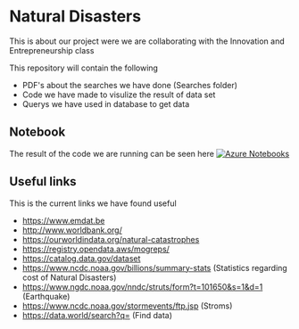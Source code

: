 # Natural Disasters

This is about our project were we are collaborating with the Innovation and Entrepreneurship class

This repository will contain the following

  * PDF's about the searches we have done (Searches folder)
  * Code we have made to visulize the result of data set
  * Querys we have used in database to get data
  
## Notebook

The result of the code we are running can be seen here [![Azure Notebooks](https://notebooks.azure.com/launch.png)](https://notebooks.azure.com/Yoyoung/libraries/NaturalDisasters)
  
## Useful links
This is the current links we have found useful
* https://www.emdat.be
* http://www.worldbank.org/
* https://ourworldindata.org/natural-catastrophes
* https://registry.opendata.aws/mogreps/
* https://catalog.data.gov/dataset
* https://www.ncdc.noaa.gov/billions/summary-stats (Statistics regarding cost of Natural Disasters)
* https://www.ngdc.noaa.gov/nndc/struts/form?t=101650&s=1&d=1 (Earthquake)
* https://www.ncdc.noaa.gov/stormevents/ftp.jsp (Stroms)
* https://data.world/search?q= (Find data)
